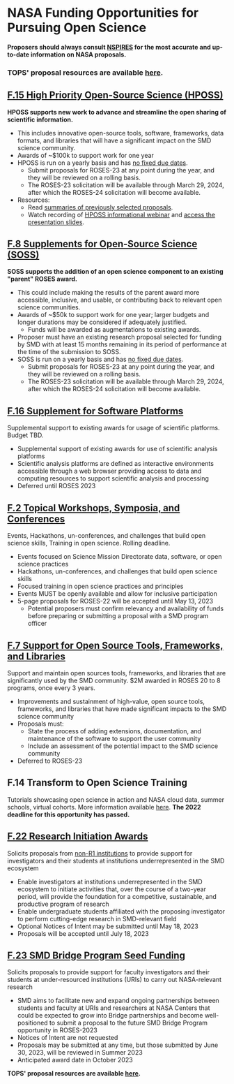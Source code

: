 # NASA Funding Opportunities for Pursuing Open Science
**Proposers should always consult [NSPIRES](https://nspires.nasaprs.com/external/) for the most accurate and up-to-date information on NASA proposals.**

### TOPS' proposal resources are available [here](https://nasa.github.io/Transform-to-Open-Science-Book/Proposal_Resources/readme.html).

## [F.15 High Priority Open-Source Science (HPOSS)](https://science.nasa.gov/researchers/solicitations/roses-2023/amendment-5-f15-high-priority-open-source-science-final-text-and-due-dates)
**HPOSS supports new work to advance and streamline the open sharing of scientific information.**
- This includes innovative open-source tools, software, frameworks, data formats, and libraries that will have a significant impact on the SMD science community.
- Awards of ~$100k to support work for one year
- HPOSS is run on a yearly basis and has [no fixed due dates](https://science.nasa.gov/researchers/NoDD).
     - Submit proposals for ROSES-23 at any point during the year, and they will be reviewed on a rolling basis.
     - The ROSES-23 solicitation will be available through March 29, 2024, after which the ROSES-24 solicitation will become available.
- Resources: 
     - Read [summaries of previously selected proposals](https://nspires.nasaprs.com/external/viewrepositorydocument/cmdocumentid=957922/solicitationId=%7BB364DBB8-390B-744D-013F-8F4C304B9A63%7D/viewSolicitationDocument=1/HPOSS22%20Abstracts-clg-smc.pdf).
     - Watch recording of [HPOSS informational webinar](https://www.youtube.com/watch?v=YY87YMQc70E) and [access the presentation slides](https://nspires.nasaprs.com/external/viewrepositorydocument/cmdocumentid=916271/solicitationId=%7BB364DBB8-390B-744D-013F-8F4C304B9A63%7D/viewSolicitationDocument=1/HPOSS%20Information%20Session%2020230119.pdf).

## [F.8 Supplements for Open-Source Science (SOSS)](https://nspires.nasaprs.com/external/solicitations/summary.do?solId=%7B2B66037B-0507-568E-5D64-2A3B61DF0195%7D&path=&method=init)
**SOSS supports the addition of an open science component to an existing "parent" ROSES award.**
- This could include making the results of the parent award more accessible, inclusive, and usable, or contributing back to relevant open science communities.
- Awards of ~$50k to support work for one year; larger budgets and longer durations may be considered if adequately justified.
     - Funds will be awarded as augmentations to existing awards.
- Proposer must have an existing research proposal selected for funding by SMD with at least 15 months remaining in its period of performance at the time of the submission to SOSS.
- SOSS is run on a yearly basis and has [no fixed due dates](https://science.nasa.gov/researchers/NoDD).
     - Submit proposals for ROSES-23 at any point during the year, and they will be reviewed on a rolling basis.
     - The ROSES-23 solicitation will be available through March 29, 2024, after which the ROSES-24 solicitation will become available.

## [F.16 Supplement for Software Platforms](https://science.nasa.gov/researchers/solicitations/roses-2022/amendment-72-f16-supplement-scientific-software-platforms-deferred-roses-2023)
Supplemental support to existing awards for usage of scientific platforms. Budget TBD.
- Supplemental support of existing awards for use of scientific analysis platforms
- Scientific analysis platforms are defined as interactive environments accessible through a web browser providing access to data and computing resources to support scientific analysis and processing 
- Deferred until ROSES 2023

## [F.2 Topical Workshops, Symposia, and Conferences](https://science.nasa.gov/researchers/sara/grant-solicitations/roses-2021/amendment-10-final-text-f2-topical-workshops-symposia-and-conferences)
Events, Hackathons, un-conferences, and challenges that build open science skills, Training in open science. Rolling deadline.
- Events focused on Science Mission Directorate data, software, or open science practices
- Hackathons, un-conferences, and challenges that build open science skills
- Focused training in open science practices and principles
- Events MUST be openly available and allow for inclusive participation 
- 5-page proposals for ROSES-22 will be accepted until May 13, 2023
     - Potential proposers must confirm relevancy and availability of funds before preparing or submitting a proposal with a SMD program officer 

## [F.7 Support for Open Source Tools, Frameworks, and Libraries](https://science.nasa.gov/researchers/solicitations/roses-2022/amendment-41-f7-support-open-source-tools-frameworks-and-libraries-deferred-roses-2023)
Support and maintain open sources tools, frameworks, and libraries that are significantly used by the SMD community. $2M awarded in ROSES 20 to 8 programs, once every 3 years.
- Improvements and sustainment of high-value, open source tools, frameworks, and libraries that have made significant impacts to the SMD science community
- Proposals must:
     - State the process of adding extensions, documentation, and maintenance of the software to support the user community
     - Include an assessment of the potential impact to the SMD science community
- Deferred to ROSES-23

## F.14 Transform to Open Science Training
Tutorials showcasing open science in action and NASA cloud data, summer schools, virtual cohorts. More information available [here](/docs/Area4_Moving_To_Openness/TOPST/readme.md).
**The 2022 deadline for this opportunity has passed.** 

## [F.22 Research Initiation Awards](https://nspires.nasaprs.com/external/solicitations/summary.do?solId=%7bD6077002-CFAA-75A8-2801-89B66032541D%7d&path=&method=init)
Solicits proposals from [non-R1 institutions](https://carnegieclassifications.acenet.edu/) to provide support for investigators and their students at institutions underrepresented in the SMD ecosystem
- Enable investigators at institutions underrepresented in the SMD ecosystem to initiate activities that, over the course of a two-year period, will provide the foundation for a competitive, sustainable, and productive program of research
- Enable undergraduate students affiliated with the proposing investigator to perform cutting-edge research in SMD-relevant field
- Optional Notices of Intent may be submitted until May 18, 2023
- Proposals will be accepted until July 18, 2023

## [F.23 SMD Bridge Program Seed Funding](https://nspires.nasaprs.com/external/solicitations/summary.do?solId=%7b4C8B84E1-912B-E387-F03A-19DA6873F508%7d&path=&method=init)
Solicits proposals to provide support for faculty investigators and their students at under-resourced institutions (URIs) to carry out NASA-relevant research
- SMD aims to facilitate new and expand ongoing partnerships between students and faculty at URIs and researchers at NASA Centers that could be expected to grow into Bridge partnerships and become well-positioned to submit a proposal to the future SMD Bridge Program opportunity in ROSES-2023
- Notices of Intent are not requested 
- Proposals may be submitted at any time, but those submitted by June 30, 2023, will be reviewed in Summer 2023
- Anticipated award date in October 2023

**TOPS' proposal resources are available [here](/docs/Area4_Moving_To_Openness/TOPST/proposal_resources.md).**
